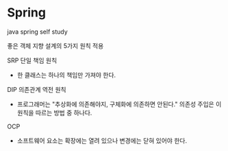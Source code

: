 # Spring
java spring self study

좋은 객체 지향 설계의 5가지 원칙 적용

SRP 단일 책임 원칙
 - 한 클래스는 하나의 책임만 가져야 한다.
 
DIP 의존관계 역전 원칙
 - 프로그래머는 "추상화에 의존해야지, 구체화에 의존하면 안된다." 의존성 주입은 이 원칙을 따르는 방법 중 하나다.
 
OCP
 - 소프트웨어 요소는 확장에는 열려 있으나 변경에는 닫혀 있어야 한다.
 
